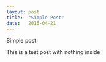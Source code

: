 ```yaml
---
layout: post
title:  "Simple Post"
date:   2016-04-21
---
```


<p class="intro"><span class="dropcap">S</span>imple post.</p>

This is a test post with nothing inside

